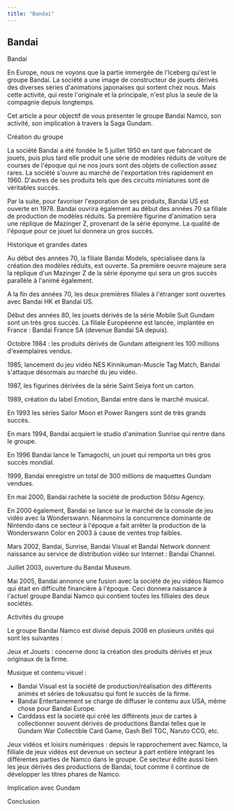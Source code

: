 ```yaml
---
title: "Bandai"
---
```


Bandai
------

Bandai


En Europe, nous ne voyons que la partie immergée de l'Iceberg qu'est le groupe Bandai. La société a une image de constructeur de jouets dérivés des diverses séries d'animations japonaises qui sortent chez nous. Mais cette activité, qui reste l'originale et la principale, n'est plus la seule de la compagnie depuis longtemps.


Cet article a pour objectif de vous présenter le groupe Bandai Namco, son activité, son implication à travers la Saga Gundam.


Création du groupe


La société Bandai a été fondée le 5 juillet 1950 en tant que fabricant de jouets, puis plus tard elle produit une série de modèles réduits de voiture de courses de l'époque qui ne nos jours sont des objets de collection assez rares. La société s'ouvre au marché de l'exportation très rapidement en 1960. D'autres de ses produits tels que des circuits miniatures sont de véritables succès.


Par la suite, pour favoriser l'exporation de ses produits, Bandai US est ouverte en 1978. Bandai ouvrira également au début des années 70 sa filiale de production de modèles réduits. Sa première figurine d'animation sera une réplique de Mazinger Z, provenant de la série éponyme. La qualité de l'époque pour ce jouet lui donnera un gros succès.


Historique et grandes dates


Au début des années 70, la filiale Bandai Models, spécialisée dans la création des modèles réduits, est ouverte. Sa première oeuvre majeure sera la réplique d'un Mazinger Z de la série éponyme qui sera un gros succès parallèle à l'animé également.


A la fin des années 70, les deux premières filiales à l'étranger sont ouvertes avec Bandai HK et Bandai US.


Début des années 80, les jouets dérivés de la série Mobile Suit Gundam sont un très gros succès. La filiale Européenne est lancée, implantée en France : Bandai France SA (devenue Bandai SA depuis).


Octobre 1984 : les produits dérivés de Gundam atteignent les 100 millions d'exemplaires vendus.


1985, lancement du jeu vidéo NES Kinnikuman-Muscle Tag Match, Bandai s'attaque désormais au marché du jeu vidéo.


1987, les figurines dérivées de la série Saint Seiya font un carton.


1989, création du label Emotion, Bandai entre dans le marché musical.


En 1993 les séries Sailor Moon et Power Rangers sont de très grands succès.


En mars 1994, Bandai acquiert le studio d'animation Sunrise qui rentre dans le groupe.


En 1996 Bandai lance le Tamagochi, un jouet qui remporta un très gros succès mondial.


1999, Bandai enregistre un total de 300 millions de maquettes Gundam vendues.


En mai 2000, Bandai rachète la société de production Sôtsu Agency.


En 2000 également, Bandai se lance sur le marché de la console de jeu vidéo avec la Wonderswann. Néanmoins la concurrence dominante de Nintendo dans ce secteur à l'époque a fait arrêter la production de la Wonderswann Color en 2003 à cause de ventes trop faibles.


Mars 2002, Bandai, Sunrise, Bandai Visual et Bandai Network donnent naissance au service de distribution vidéo sur Internet : Bandai Channel.


Juillet 2003, ouverture du Bandai Museum.


Mai 2005, Bandai annonce une fusion avec la société de jeu vidéos Namco qui était en difficulté financière à l'époque. Ceci donnera naissance à l'actuel groupe Bandai Namco qui contient toutes les filliales des deux sociétés.


Activités du groupe


Le groupe Bandai Namco est divisé depuis 2008 en plusieurs unités qui sont les suivantes :


Jeux et Jouets : concerne donc la création des produits dérivés et jeux originaux de la firme.


Musique et contenu visuel :


* Bandai Visual est la société de production/réalisation des différents animés et séries de tokusatsu qui font le succès de la firme.
* Bandai Entertainement se charge de diffuser le contenu aux USA, même chose pour Bandai Europe.
* Carddass est la société qui créé les différents jeux de cartes à collectionner souvent dérivés de productions Bandai telles que le Gundam War Collectible Card Game, Gash Bell TGC, Naruto CCG, etc.


Jeux vidéos et loisirs numériques : depuis le rapprochement avec Namco, la filliale de jeux vidéos est devenue un secteur à part entière intégrant les différentes parties de Namco dans le groupe. Ce secteur édite aussi bien les jeux dérivés des productions de Bandai, tout comme il continue de développer les titres phares de Namco.


Implication avec Gundam


Conclusion

